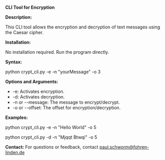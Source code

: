 **CLI Tool for Encryption**

**Description:**

This CLI tool allows the encryption and decryption of text messages using the Caesar cipher.

**Installation:**

No installation required. Run the program directly.

**Syntax:**

python crypt_cli.py -e -n "yourMessage" -o 3

**Options and Arguments:**

- -e: Activates encryption.
- -d: Activates decryption.
- -n or --message: The message to encrypt/decrypt.
- -o or --offset: The offset for encryption/decryption.

**Examples:**

python crypt_cli.py -e -n "Hello World" -o 5

python crypt_cli.py -d -n "Mjqqt Btwqi" -o 5

**Contact:**
For questions or feedback, contact paul.schworm@fohren-linden.de

